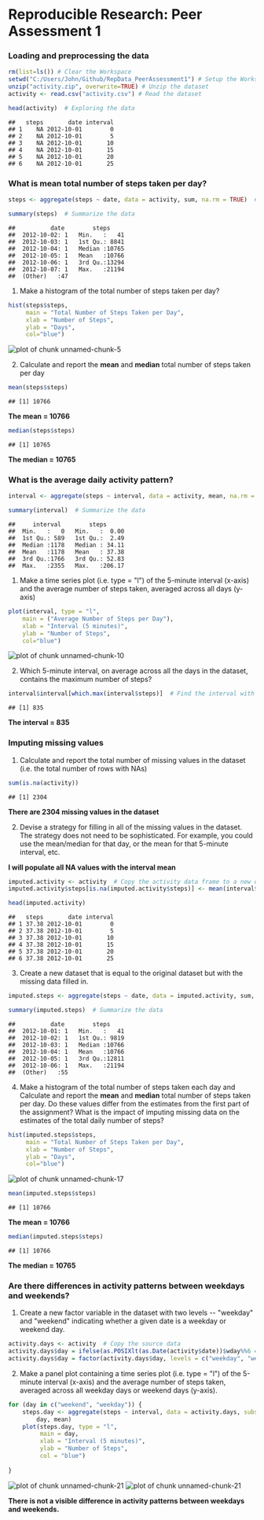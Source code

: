 # Reproducible Research: Peer Assessment 1


### Loading and preprocessing the data


```r
rm(list=ls()) # Clear the Workspace
setwd("C:/Users/John/Github/RepData_PeerAssessment1") # Setup the Workspace
unzip("activity.zip", overwrite=TRUE) # Unzip the dataset
activity <- read.csv("activity.csv") # Read the dataset
```

```r
head(activity)  # Exploring the data
```

```
##   steps       date interval
## 1    NA 2012-10-01        0
## 2    NA 2012-10-01        5
## 3    NA 2012-10-01       10
## 4    NA 2012-10-01       15
## 5    NA 2012-10-01       20
## 6    NA 2012-10-01       25
```


### What is mean total number of steps taken per day?


```r
steps <- aggregate(steps ~ date, data = activity, sum, na.rm = TRUE)  # Total the steps per day
```

```r
summary(steps)  # Summarize the data
```

```
##          date        steps      
##  2012-10-02: 1   Min.   :   41  
##  2012-10-03: 1   1st Qu.: 8841  
##  2012-10-04: 1   Median :10765  
##  2012-10-05: 1   Mean   :10766  
##  2012-10-06: 1   3rd Qu.:13294  
##  2012-10-07: 1   Max.   :21194  
##  (Other)   :47
```

1.  Make a histogram of the total number of steps taken per day?


```r
hist(steps$steps,
     main = "Total Number of Steps Taken per Day",
     xlab = "Number of Steps",
     ylab = "Days",
     col="blue")
```

![plot of chunk unnamed-chunk-5](./PA1_template_files/figure-html/unnamed-chunk-5.png) 

2.  Calculate and report the **mean** and **median** total number of steps taken per day


```r
mean(steps$steps)
```

```
## [1] 10766
```
**The mean = 10766**  


```r
median(steps$steps)
```

```
## [1] 10765
```
**The median = 10765**  


### What is the average daily activity pattern?


```r
interval <- aggregate(steps ~ interval, data = activity, mean, na.rm = TRUE) # Average the steps per interval
```

```r
summary(interval)  # Summarize the data
```

```
##     interval        steps       
##  Min.   :   0   Min.   :  0.00  
##  1st Qu.: 589   1st Qu.:  2.49  
##  Median :1178   Median : 34.11  
##  Mean   :1178   Mean   : 37.38  
##  3rd Qu.:1766   3rd Qu.: 52.83  
##  Max.   :2355   Max.   :206.17
```

1.  Make a time series plot (i.e. type = "l") of the 5-minute interval (x-axis) and the average number of steps taken, averaged across all days (y-axis)


```r
plot(interval, type = "l",
    main = ("Average Number of Steps per Day"), 
    xlab = "Interval (5 minutes)",
    ylab = "Number of Steps",
    col="blue")
```

![plot of chunk unnamed-chunk-10](./PA1_template_files/figure-html/unnamed-chunk-10.png) 

2.  Which 5-minute interval, on average across all the days in the dataset, contains the maximum number of steps?


```r
interval$interval[which.max(interval$steps)]  # Find the interval with the most steps
```

```
## [1] 835
```
**The interval = 835**

### Imputing missing values

1.  Calculate and report the total number of missing values in the dataset (i.e. the total number of rows with NAs)


```r
sum(is.na(activity))
```

```
## [1] 2304
```

**There are 2304 missing values in the dataset**

2.  Devise a strategy for filling in all of the missing values in the dataset. The strategy does not need to be sophisticated. For example, you could use the mean/median for that day, or the mean for that 5-minute interval, etc.

**I will populate all NA values with the interval mean**


```r
imputed.activity <- activity  # Copy the activity data frame to a new one
imputed.activity$steps[is.na(imputed.activity$steps)] <- mean(interval$steps)  # Update NAs = Interval Mean
```

```r
head(imputed.activity)
```

```
##   steps       date interval
## 1 37.38 2012-10-01        0
## 2 37.38 2012-10-01        5
## 3 37.38 2012-10-01       10
## 4 37.38 2012-10-01       15
## 5 37.38 2012-10-01       20
## 6 37.38 2012-10-01       25
```

3.  Create a new dataset that is equal to the original dataset but with the missing data filled in.


```r
imputed.steps <- aggregate(steps ~ date, data = imputed.activity, sum, na.rm = TRUE)  # Total the steps per day
```

```r
summary(imputed.steps)  # Summarize the data
```

```
##          date        steps      
##  2012-10-01: 1   Min.   :   41  
##  2012-10-02: 1   1st Qu.: 9819  
##  2012-10-03: 1   Median :10766  
##  2012-10-04: 1   Mean   :10766  
##  2012-10-05: 1   3rd Qu.:12811  
##  2012-10-06: 1   Max.   :21194  
##  (Other)   :55
```

4.  Make a histogram of the total number of steps taken each day and Calculate and report the **mean** and **median** total number of steps taken per day. Do these values differ from the estimates from the first part of the assignment? What is the impact of imputing missing data on the estimates of the total daily number of steps?


```r
hist(imputed.steps$steps,
     main = "Total Number of Steps Taken per Day",
     xlab = "Number of Steps",
     ylab = "Days",
     col="blue")
```

![plot of chunk unnamed-chunk-17](./PA1_template_files/figure-html/unnamed-chunk-17.png) 

```r
mean(imputed.steps$steps)
```

```
## [1] 10766
```
**The mean = 10766**  


```r
median(imputed.steps$steps)
```

```
## [1] 10766
```
**The median = 10765** 

### Are there differences in activity patterns between weekdays and weekends?

1.  Create a new factor variable in the dataset with two levels -- "weekday" and "weekend" indicating whether a given date is a weekday or weekend day.


```r
activity.days <- activity  # Copy the source data
activity.days$day = ifelse(as.POSIXlt(as.Date(activity$date))$wday%%6 == 0, "weekend", "weekday")  # Is Weekend?
activity.days$day = factor(activity.days$day, levels = c("weekday", "weekend"))
```

2.  Make a panel plot containing a time series plot (i.e. type = "l") of the 5-minute interval (x-axis) and the average number of steps taken, averaged across all weekday days or weekend days (y-axis).


```r
for (day in c("weekend", "weekday")) {
    steps.day <- aggregate(steps ~ interval, data = activity.days, subset = activity.days$day == 
        day, mean)
    plot(steps.day, type = "l",
         main = day,
         xlab = "Interval (5 minutes)",
         ylab = "Number of Steps",
         col = "blue")
    
}
```

![plot of chunk unnamed-chunk-21](./PA1_template_files/figure-html/unnamed-chunk-211.png) ![plot of chunk unnamed-chunk-21](./PA1_template_files/figure-html/unnamed-chunk-212.png) 

**There is not a visible difference in activity patterns between weekdays and weekends.**
